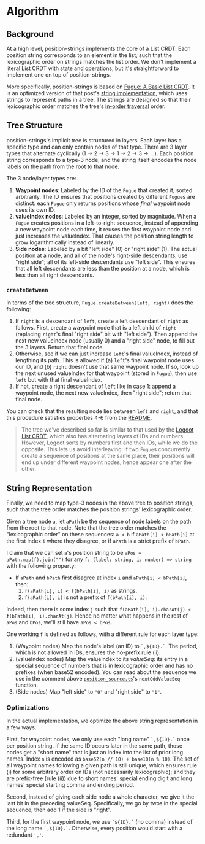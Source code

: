 # Algorithm

## Background

At a high level, position-strings implements the core of a List CRDT. Each position string corresponds to an element in the list, such that the lexicographic order on strings matches the list order. We don't implement a literal List CRDT with state and operations, but it's straightforward to implement one on top of position-strings.

More specifically, position-strings is based on [Fugue: A Basic List CRDT](https://mattweidner.com/2022/10/21/basic-list-crdt.html#a-basic-uniquely-dense-total-order). It is an optimized version of that post's [string implementation](https://mattweidner.com/2022/10/21/basic-list-crdt.html#intro-string-implementation), which uses strings to represent paths in a tree. The strings are designed so that their lexicographic order matches the tree's [in-order traversal](https://en.wikipedia.org/wiki/Tree_traversal#In-order,_LNR) order.

## Tree Structure

position-strings's implicit tree is structured in layers. Each layer has a specific type and can only contain nodes of that type. There are 3 layer types that alternate cyclically (1 -> 2 -> 3 -> 1 -> 2 -> 3 -> ...). Each position string corresponds to a type-3 node, and the string itself encodes the node labels on the path from the root to that node.

The 3 node/layer types are:

1. **Waypoint nodes**: Labeled by the ID of the `Fugue` that created it, sorted arbitrarily. The ID ensures that positions created by different `Fugue`s are distinct: each `Fugue` only returns positions whose _final_ waypoint node uses its own ID.
2. **valueIndex nodes**: Labeled by an integer, sorted by magnitude. When a `Fugue` creates positions in a left-to-right sequence, instead of appending a new waypoint node each time, it reuses the first waypoint node and just increases the valueIndex. That causes the position string length to grow logarithmically instead of linearly.
3. **Side nodes**: Labeled by a bit "left side" (0) or "right side" (1). The actual position at a node, and all of the node's right-side descendants, use "right side"; all of its left-side descendants use "left side". This ensures that all left descendants are less than the position at a node, which is less than all right descendants.

### `createBetween`

In terms of the tree structure, `Fugue.createBetween(left, right)` does the following:

1. If `right` is a descendant of `left`, create a left descendant of `right` as follows. First, create a waypoint node that is a left child of `right` (replacing `right`'s final "right side" bit with "left side"). Then append the next new valueIndex node (usually 0) and a "right side" node, to fill out the 3 layers. Return that final node.
2. Otherwise, see if we can just increase `left`'s final valueIndex, instead of lengthing its path. This is allowed if (a) `left`'s final waypoint node uses our ID, and (b) `right` doesn't use that same waypoint node. If so, look up the next unused valueIndex for that waypoint (stored in `Fugue`), then use `left` but with that final valueIndex.
3. If not, create a right descendant of `left` like in case 1: append a waypoint node, the next new valueIndex, then "right side"; return that final node.

You can check that the resulting node lies between `left` and `right`, and that this procedure satisfies properties 4-6 from the [README](./README.md).

> The tree we've described so far is similar to that used by the [Logoot List CRDT](https://doi.org/10.1109/ICDCS.2009.75), which also has alternating layers of IDs and numbers. However, Logoot sorts by numbers first and then IDs, while we do the opposite. This lets us avoid interleaving: if two `Fugue`s concurrently create a sequence of positions at the same place, their positions will end up under different waypoint nodes, hence appear one after the other.

## String Representation

Finally, we need to map type-3 nodes in the above tree to position strings, such that the tree order matches the position strings' lexicographic order.

Given a tree node `a`, let `aPath` be the sequence of node labels on the path from the root to that node. Note that the tree order matches the "lexicographic order" on these sequences: `a < b` if `aPath[i] < bPath[i]` at the first index `i` where they disagree, or if `aPath` is a strict prefix of `bPath`.

I claim that we can set `a`'s position string to be `aPos = aPath.map(f).join("")` for any `f: (label: string, i: number) => string` with the following property:

- If `aPath` and `bPath` first disagree at index `i` and `aPath[i] < bPath[i]`, then:
  1. `f(aPath[i], i) < f(bPath[i], i)` as strings.
  2. `f(aPath[i], i)` is not a prefix of `f(bPath[i], i)`.

Indeed, then there is some index `j` such that `f(aPath[i], i).charAt(j) < f(bPath[i], i).charAt(j)`. Hence no matter what happens in the rest of `aPos` and `bPos`, we'll still have `aPos < bPos`.

One working `f` is defined as follows, with a different rule for each layer type:

1. (Waypoint nodes) Map the node's label (an ID) to `` `,${ID}.` ``. The period, which is not allowed in IDs, ensures the no-prefix rule (ii).
2. (valueIndex nodes) Map the valueIndex to its _valueSeq_: its entry in a special sequence of numbers that is in lexicographic order and has no prefixes (when base52 encoded). You can read about the sequence we use in the comment above [`position_source.ts`](./src/position_source.ts)'s `nextOddValueSeq` function.
3. (Side nodes) Map "left side" to `"0"` and "right side" to `"1"`.

### Optimizations

In the actual implementation, we optimize the above string representation in a few ways.

First, for waypoint nodes, we only use each "long name" `` `,${ID}.` `` once per position string. If the same ID occurs later in the same path, those nodes get a "short name" that is just an index into the list of prior long names. Index `n` is encoded as `base52(n // 10) + base10(n % 10)`. The set of all waypoint names following a given path is still unique, which ensures rule (i) for some arbitrary order on IDs (not necessarily lexicographic); and they are prefix-free (rule (ii)) due to short names' special ending digit and long names' special starting comma and ending period.

Second, instead of giving each side node a whole character, we give it the last bit in the preceding valueSeq. Specifically, we go by twos in the special sequence, then add 1 if the side is "right".

Third, for the first waypoint node, we use `` `${ID}.` `` (no comma) instead of the long name `` `,${ID}.` ``. Otherwise, every position would start with a redundant `','`.
